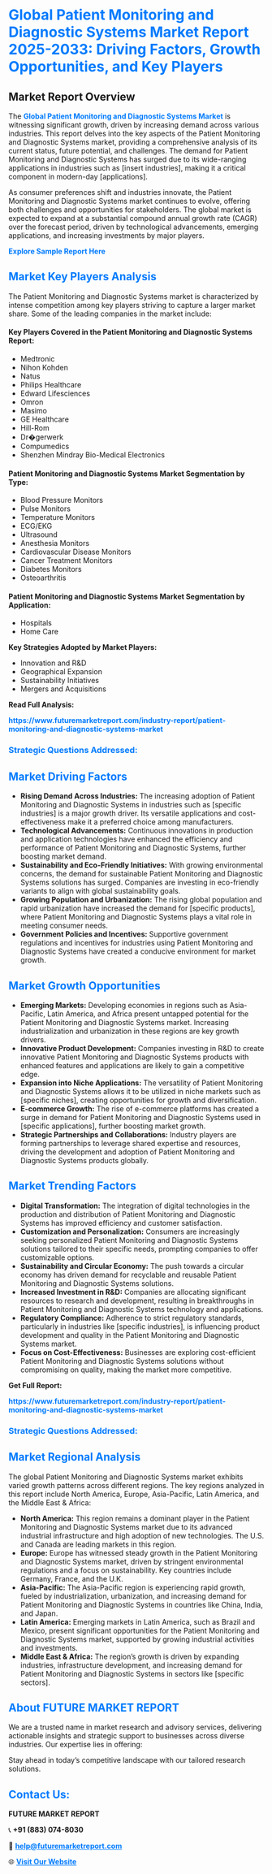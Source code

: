 <h1 style="color: #007BFF;">Global Patient Monitoring and Diagnostic Systems Market Report 2025-2033: Driving Factors, Growth Opportunities, and Key Players</h1>

<section id="overview">
<h2>Market Report Overview</h2>
<p>The <a href="https://www.futuremarketreport.com/industry-report/patient-monitoring-and-diagnostic-systems-market" style="color: #007BFF; text-decoration: none;"><strong>Global Patient Monitoring and Diagnostic Systems Market</strong></a> is witnessing significant growth, driven by increasing demand across various industries. This report delves into the key aspects of the Patient Monitoring and Diagnostic Systems market, providing a comprehensive analysis of its current status, future potential, and challenges. The demand for Patient Monitoring and Diagnostic Systems has surged due to its wide-ranging applications in industries such as [insert industries], making it a critical component in modern-day [applications].</p>
<p>As consumer preferences shift and industries innovate, the Patient Monitoring and Diagnostic Systems market continues to evolve, offering both challenges and opportunities for stakeholders. The global market is expected to expand at a substantial compound annual growth rate (CAGR) over the forecast period, driven by technological advancements, emerging applications, and increasing investments by major players.</p>
</section>

<section id="overview">
<p><a href="https://www.futuremarketreport.com/request-sample/reportId=110116" style="color: #007BFF; text-decoration: none;"><strong>Explore Sample Report Here</strong></a></p>
</section>

<section id="key-players">
<h2 style="color: #007BFF;">Market Key Players Analysis</h2>
<p>The Patient Monitoring and Diagnostic Systems market is characterized by intense competition among key players striving to capture a larger market share. Some of the leading companies in the market include:</p>
<h4>Key Players Covered in the Patient Monitoring and Diagnostic Systems Report:</h4>
<ul><li>Medtronic</li><li>Nihon Kohden</li><li>Natus</li><li>Philips Healthcare</li><li>Edward Lifesciences</li><li>Omron</li><li>Masimo</li><li>GE Healthcare</li><li>Hill-Rom</li><li>Dr�gerwerk</li><li>Compumedics</li><li>Shenzhen Mindray Bio-Medical Electronics</li></ul>
<h4>Patient Monitoring and Diagnostic Systems Market Segmentation by Type:</h4>
<ul><li>Blood Pressure Monitors</li><li>Pulse Monitors</li><li>Temperature Monitors</li><li>ECG/EKG</li><li>Ultrasound</li><li>Anesthesia Monitors</li><li>Cardiovascular Disease Monitors</li><li>Cancer Treatment Monitors</li><li>Diabetes Monitors</li><li>Osteoarthritis</li></ul>

<h4>Patient Monitoring and Diagnostic Systems Market Segmentation by Application:</h4>
<ul><li>Hospitals</li><li>Home Care</li></ul>
<p><strong>Key Strategies Adopted by Market Players:</strong></p>
<ul>
<li>Innovation and R&D</li>
<li>Geographical Expansion</li>
<li>Sustainability Initiatives</li>
<li>Mergers and Acquisitions</li>
</ul>
</section>

<section>
<p><strong>Read Full Analysis: </strong></p><a href="https://www.futuremarketreport.com/industry-report/patient-monitoring-and-diagnostic-systems-market" style="color: #007BFF; text-decoration: none;"><strong>https://www.futuremarketreport.com/industry-report/patient-monitoring-and-diagnostic-systems-market</strong></a>
<h3 style="color: #007BFF;">Strategic Questions Addressed:</h3>
</section>

<section id="driving-factors">
<h2 style="color: #007BFF;">Market Driving Factors</h2>
<ul>
<li><strong>Rising Demand Across Industries:</strong> The increasing adoption of Patient Monitoring and Diagnostic Systems in industries such as [specific industries] is a major growth driver. Its versatile applications and cost-effectiveness make it a preferred choice among manufacturers.</li>
<li><strong>Technological Advancements:</strong> Continuous innovations in production and application technologies have enhanced the efficiency and performance of Patient Monitoring and Diagnostic Systems, further boosting market demand.</li>
<li><strong>Sustainability and Eco-Friendly Initiatives:</strong> With growing environmental concerns, the demand for sustainable Patient Monitoring and Diagnostic Systems solutions has surged. Companies are investing in eco-friendly variants to align with global sustainability goals.</li>
<li><strong>Growing Population and Urbanization:</strong> The rising global population and rapid urbanization have increased the demand for [specific products], where Patient Monitoring and Diagnostic Systems plays a vital role in meeting consumer needs.</li>
<li><strong>Government Policies and Incentives:</strong> Supportive government regulations and incentives for industries using Patient Monitoring and Diagnostic Systems have created a conducive environment for market growth.</li>
</ul>
</section>

<section id="growth-opportunities">
<h2 style="color: #007BFF;">Market Growth Opportunities</h2>
<ul>
<li><strong>Emerging Markets:</strong> Developing economies in regions such as Asia-Pacific, Latin America, and Africa present untapped potential for the Patient Monitoring and Diagnostic Systems market. Increasing industrialization and urbanization in these regions are key growth drivers.</li>
<li><strong>Innovative Product Development:</strong> Companies investing in R&D to create innovative Patient Monitoring and Diagnostic Systems products with enhanced features and applications are likely to gain a competitive edge.</li>
<li><strong>Expansion into Niche Applications:</strong> The versatility of Patient Monitoring and Diagnostic Systems allows it to be utilized in niche markets such as [specific niches], creating opportunities for growth and diversification.</li>
<li><strong>E-commerce Growth:</strong> The rise of e-commerce platforms has created a surge in demand for Patient Monitoring and Diagnostic Systems used in [specific applications], further boosting market growth.</li>
<li><strong>Strategic Partnerships and Collaborations:</strong> Industry players are forming partnerships to leverage shared expertise and resources, driving the development and adoption of Patient Monitoring and Diagnostic Systems products globally.</li>
</ul>
</section>

<section id="trending-factors">
<h2 style="color: #007BFF;">Market Trending Factors</h2>
<ul>
<li><strong>Digital Transformation:</strong> The integration of digital technologies in the production and distribution of Patient Monitoring and Diagnostic Systems has improved efficiency and customer satisfaction.</li>
<li><strong>Customization and Personalization:</strong> Consumers are increasingly seeking personalized Patient Monitoring and Diagnostic Systems solutions tailored to their specific needs, prompting companies to offer customizable options.</li>
<li><strong>Sustainability and Circular Economy:</strong> The push towards a circular economy has driven demand for recyclable and reusable Patient Monitoring and Diagnostic Systems solutions.</li>
<li><strong>Increased Investment in R&D:</strong> Companies are allocating significant resources to research and development, resulting in breakthroughs in Patient Monitoring and Diagnostic Systems technology and applications.</li>
<li><strong>Regulatory Compliance:</strong> Adherence to strict regulatory standards, particularly in industries like [specific industries], is influencing product development and quality in the Patient Monitoring and Diagnostic Systems market.</li>
<li><strong>Focus on Cost-Effectiveness:</strong> Businesses are exploring cost-efficient Patient Monitoring and Diagnostic Systems solutions without compromising on quality, making the market more competitive.</li>
</ul>
</section>

<section>
<p><strong>Get Full Report: </strong></p><a href="https://www.futuremarketreport.com/industry-report/patient-monitoring-and-diagnostic-systems-market" style="color: #007BFF; text-decoration: none;"><strong>https://www.futuremarketreport.com/industry-report/patient-monitoring-and-diagnostic-systems-market</strong></a>
<h3 style="color: #007BFF;">Strategic Questions Addressed:</h3>
</section>


<section id="regional-analysis">
<h2 style="color: #007BFF;">Market Regional Analysis</h2>
<p>The global Patient Monitoring and Diagnostic Systems market exhibits varied growth patterns across different regions. The key regions analyzed in this report include North America, Europe, Asia-Pacific, Latin America, and the Middle East & Africa:</p>
<ul>
<li><strong>North America:</strong> This region remains a dominant player in the Patient Monitoring and Diagnostic Systems market due to its advanced industrial infrastructure and high adoption of new technologies. The U.S. and Canada are leading markets in this region.</li>
<li><strong>Europe:</strong> Europe has witnessed steady growth in the Patient Monitoring and Diagnostic Systems market, driven by stringent environmental regulations and a focus on sustainability. Key countries include Germany, France, and the U.K.</li>
<li><strong>Asia-Pacific:</strong> The Asia-Pacific region is experiencing rapid growth, fueled by industrialization, urbanization, and increasing demand for Patient Monitoring and Diagnostic Systems in countries like China, India, and Japan.</li>
<li><strong>Latin America:</strong> Emerging markets in Latin America, such as Brazil and Mexico, present significant opportunities for the Patient Monitoring and Diagnostic Systems market, supported by growing industrial activities and investments.</li>
<li><strong>Middle East & Africa:</strong> The region’s growth is driven by expanding industries, infrastructure development, and increasing demand for Patient Monitoring and Diagnostic Systems in sectors like [specific sectors].</li>
</ul>
</section>

<footer>
<h2 style="color: #007BFF;">About FUTURE MARKET REPORT</h2>
<p>We are a trusted name in market research and advisory services, delivering actionable insights and strategic support to businesses across diverse industries. Our expertise lies in offering:</p>

<p>Stay ahead in today’s competitive landscape with our tailored research solutions.</p>

<h2 style="color: #007BFF;">Contact Us:</h2>
<p><strong>FUTURE MARKET REPORT</strong></p>
<p>📞 <strong>+91 (883) 074-8030</strong></p>
<p>📧 <strong><a href="mailto:help@futuremarketreport.com" style="color: #007BFF;">help@futuremarketreport.com</a></strong></p>
<p>🌐 <strong><a href="https://www.futuremarketreport.com/" style="color: #007BFF;">Visit Our Website</a></strong></p>
</footer>